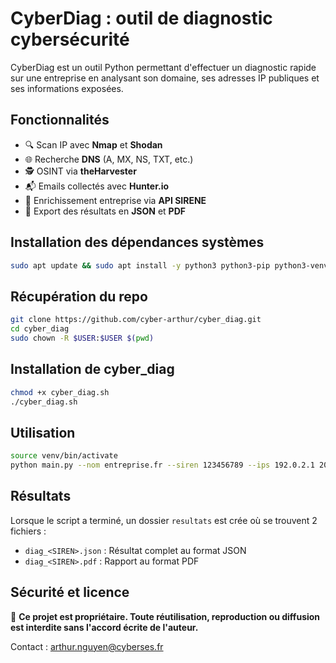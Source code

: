 # CyberDiag : outil de diagnostic cybersécurité

CyberDiag est un outil Python permettant d'effectuer un diagnostic rapide sur une entreprise en analysant son domaine, ses adresses IP publiques et ses informations exposées.

## Fonctionnalités

- 🔍 Scan IP avec **Nmap** et **Shodan**
- 🌐 Recherche **DNS** (A, MX, NS, TXT, etc.)
- 🕵️ OSINT via **theHarvester**
- 📬 Emails collectés avec **Hunter.io**
- 🧾 Enrichissement entreprise via **API SIRENE**
- 📄 Export des résultats en **JSON** et **PDF**

## Installation des dépendances systèmes
```bash
sudo apt update && sudo apt install -y python3 python3-pip python3-venv python3-full nmap git dnsutils
```
## Récupération du repo
```bash
git clone https://github.com/cyber-arthur/cyber_diag.git
cd cyber_diag
sudo chown -R $USER:$USER $(pwd)
```

## Installation de cyber_diag
```bash
chmod +x cyber_diag.sh
./cyber_diag.sh
```

## Utilisation

```bash
source venv/bin/activate
python main.py --nom entreprise.fr --siren 123456789 --ips 192.0.2.1 203.0.113.5
```

## Résultats
Lorsque le script a terminé, un dossier `resultats` est crée où se trouvent 2 fichiers : 
- `diag_<SIREN>.json` : Résultat complet au format JSON
- `diag_<SIREN>.pdf` : Rapport au format PDF 

## Sécurité et licence

🛑 **Ce projet est propriétaire. Toute réutilisation, reproduction ou diffusion est interdite sans l'accord écrite de l'auteur.**

Contact : arthur.nguyen@cyberses.fr
